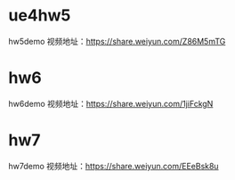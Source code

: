 # ue4hw5
hw5demo 视频地址：https://share.weiyun.com/Z86M5mTG
# hw6
hw6demo 视频地址：https://share.weiyun.com/1jiFckgN
# hw7
hw7demo 视频地址：https://share.weiyun.com/EEeBsk8u
